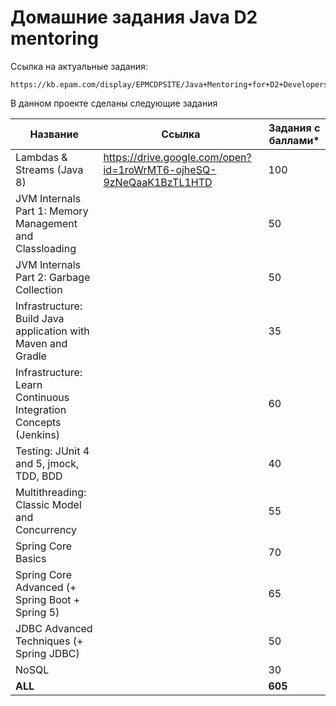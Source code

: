 # Домашние задания Java D2 mentoring
Ссылка на актуальные задания:
```
https://kb.epam.com/display/EPMCDPSITE/Java+Mentoring+for+D2+Developers+2018
```
В данном проекте сделаны следующие задания 

| Название | Ссылка |  Задания с баллами* |
|---|---|---|
|Lambdas & Streams (Java 8)|https://drive.google.com/open?id=1roWrMT6-ojheSQ-9zNeQaaK1BzTL1HTD  | 100 |
|JVM Internals Part 1: Memory Management and Classloading |   | 50  |
|JVM Internals Part 2: Garbage Collection|   | 50  |
|Infrastructure: Build Java application with Maven and Gradle  |   |  35 |
|Infrastructure: Learn Continuous Integration Concepts (Jenkins)   |   | 60  |
|Testing: JUnit 4 and 5, jmock, TDD, BDD |   |  40 |
|Multithreading: Classic Model and Concurrency |   | 55  |
|Spring Core Basics |   | 70  |
|Spring Core Advanced (+ Spring Boot + Spring 5)    |   | 65  |
|JDBC Advanced Techniques (+ Spring JDBC) |   |  50 |
|NoSQL |   |  30 |
|__ALL__ |   |  __605__ |

